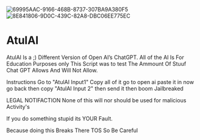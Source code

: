 ![69995AAC-9166-468B-8737-307BA9A380F5](https://user-images.githubusercontent.com/127656378/224535401-344ea005-0862-4758-8eed-f91337f2699f.jpeg)
![8E841806-9D0C-439C-82A8-DBC06EE775EC](https://user-images.githubusercontent.com/127656378/224535402-94a13cb7-c3fe-443a-8a79-3605dbb847fb.jpeg)
# AtulAI
AtulAI Is a ;) Different Version of Open AI’s ChatGPT.
All of the AI Is For Education Purposes only
This Script was to test The Ammount Of Stuuf Chat GPT Allows And Will Not Allow.


Instructions 
Go to "AtulAI Input1"
Copy all of it
go to open ai paste it in
now go back
then copy "AtulAI Input 2"
then send it then boom
Jailbreaked



LEGAL NOTIFACTION
None of this will nor should be used for malicious Activity's 

If you do something stupid its YOUR Fault.


Because doing this Breaks There TOS
So Be Careful
